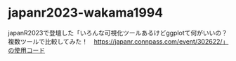 # japanr2023-wakama1994
japanR2023で登壇した「いろんな可視化ツールあるけどggplotて何がいいの？複数ツールで比較してみた！　https://japanr.connpass.com/event/302622/」の使用コード
